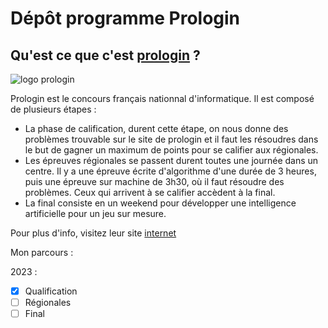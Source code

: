 # Dépôt programme Prologin

## Qu'est ce que c'est [prologin](https://prologin.org/) ?

![logo prologin](https://avatars.githubusercontent.com/u/757953?s=200&v=4)

Prologin est le concours français nationnal d'informatique. 
Il est composé de plusieurs étapes :
- La phase de calification, durent cette étape, on nous donne des problèmes trouvable sur le site de prologin et il faut les résoudres dans le but de gagner un maximum de points pour se califier aux régionales.
- Les épreuves régionales se passent durent toutes une journée dans un centre. Il y a une épreuve écrite d'algorithme d'une durée de 3 heures, puis une épreuve sur machine de 3h30, où il faut résoudre des problèmes. Ceux qui arrivent à se califier accèdent à la final.
- La final consiste en un weekend pour développer une intelligence artificielle pour un jeu sur mesure.

Pour plus d'info, visitez leur site [internet](https://prologin.org/)


Mon parcours :

2023 :

- [x] Qualification 
- [ ] Régionales 
- [ ] Final
